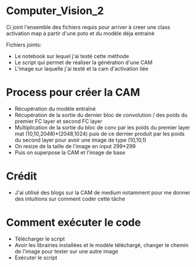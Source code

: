 # Computer_Vision_2

Ci joint l'ensemble des fichiers requis pour arriver à creer une class activation map à partir d'une poto et du modèle déja entrainé

Fichiers joints:
- Le notebook sur lequel j'ai testé cette méthode
- Le script qui permet de réaliser la génération d'une CAM
- L'image sur laquelle j'ai testé et la cam d'activation liée

# Process pour créer la CAM

- Récupération du modèle entraîné
- Récupération de la sortie du dernier bloc de convolution / des poids du premier FC layer et second FC layer
- Multiplication de la sortie du bloc de conv par les poids du premier layer mat (10,10,2048)*(2048,1024) puis de ce dernier produit par les poids du second layer pour avoir une image de type (10,10,1)
- On resize de la taille de l'image en input 299*299
- Puis on superpose la CAM et l'image de base 

# Crédit

- J'ai utilisé des blogs sur la CAM de medium notamment pour me donner des intuitions sur comment coder cette tâche

# Comment exécuter le code

- Télécharger le script 
- Avoir les librairies installées et le modèle téléchargé, changer le chemin de l'image pour tester sur une autre image
- Exécuter le script

